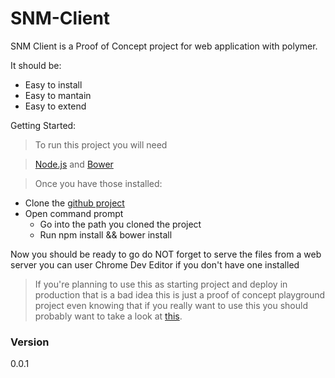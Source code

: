 # SNM-Client

SNM Client is a Proof of Concept project for web application with polymer. 

It should be:
  - Easy to install
  - Easy to mantain
  - Easy to extend


Getting Started:

> To run this project you will need

>  [Node.js](https://nodejs.org/) and [Bower](http://bower.io/)
 
> Once you have those installed:
- Clone the [github project](https://github.com/dotnerd/snm-client)
- Open command prompt
   - Go into the path you cloned the project 
   - Run npm install && bower install

Now you should be ready to go do NOT forget to serve the files 
from a web server you can user Chrome Dev Editor if you don't have one installed

> If you're planning to use this as starting project and deploy in production 
> that is a bad idea this is just a proof of concept playground project
> even knowing that if you really want to use this you should probably want to take a look at
> [this](https://www.polymer-project.org/0.5/articles/concatenating-web-components.html).

### Version
0.0.1